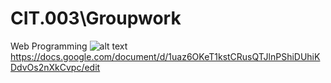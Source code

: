 # CIT.003\Groupwork
Web Programming
![alt text](https://i.imgur.com/BbVkAJ1.png)
https://docs.google.com/document/d/1uaz6OKeT1kstCRusQTJlnPShiDUhiKDdvOs2nXkCvpc/edit

